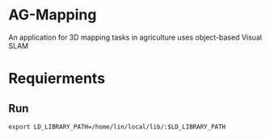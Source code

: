 # AG-Mapping
An application for 3D mapping tasks in agriculture uses object-based Visual SLAM 

# Requierments

## Run
```
export LD_LIBRARY_PATH=/home/lin/local/lib/:$LD_LIBRARY_PATH
```
